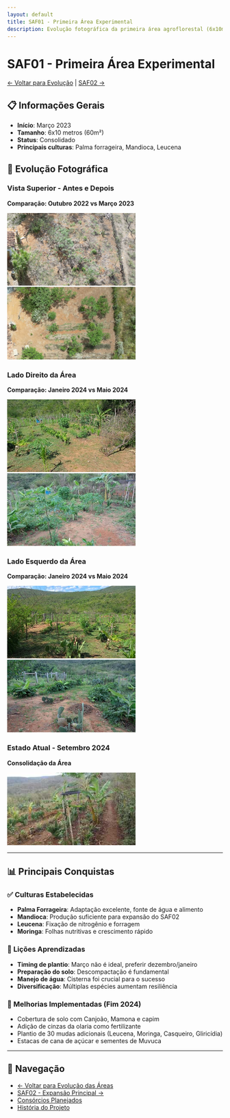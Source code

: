 ```yaml
---
layout: default
title: SAF01 - Primeira Área Experimental
description: Evolução fotográfica da primeira área agroflorestal (6x10m) do projeto Umburanas, desde outubro 2022 até setembro 2024.
---
```


# SAF01 - Primeira Área Experimental

[← Voltar para Evolução](../evolucao.html) | [SAF02 →](saf02.html)

## 📋 Informações Gerais
- **Início**: Março 2023
- **Tamanho**: 6x10 metros (60m²)
- **Status**: Consolidado
- **Principais culturas**: Palma forrageira, Mandioca, Leucena

## 📸 Evolução Fotográfica

### Vista Superior - Antes e Depois
**Comparação: Outubro 2022 vs Março 2023**

<p>
    <a title="Vista superior em outubro 2022 - área ainda não cultivada" href="../figuras/saf01/saf01_2022_10.png" target="_blank"> 
        <img src="../figuras/saf01/thumbnails/saf01_2022_10.png" alt="Vista aérea da área SAF01 em outubro 2022, mostrando terreno preparado mas ainda sem plantio" />
    </a> 
    <a title="Vista superior em março 2023 - primeiros plantios realizados" href="../figuras/saf01/saf01_2023_03.png" target="_blank"> 
        <img src="../figuras/saf01/thumbnails/saf01_2023_03.png" alt="Vista aérea da área SAF01 em março 2023, mostrando os primeiros plantios de palma forrageira e outras culturas" /> 
    </a> 
</p>

### Lado Direito da Área
**Comparação: Janeiro 2024 vs Maio 2024**

<p> 
    <a title="Lado direito em janeiro 2024 - após poda de manutenção" href="../figuras/saf01/2024_01_depois_da_poda.jpeg" target="_blank"> 
        <img src="../figuras/saf01/thumbnails/2024_01_depois_da_poda.jpeg" alt="Vista do lado direito do SAF01 em janeiro 2024, mostrando a área após poda de manutenção das plantas" /> 
    </a> 
    <a title="Lado direito em maio 2024 - crescimento após poda" href="../figuras/saf01/2024_05_31_direita.jpeg" target="_blank"> 
        <img src="../figuras/saf01/thumbnails/2024_05_31_direita.jpeg" alt="Vista do lado direito do SAF01 em maio 2024, mostrando o crescimento vigoroso das plantas após a poda" />
    </a> 
</p>  

### Lado Esquerdo da Área
**Comparação: Janeiro 2024 vs Maio 2024**

<p> 
    <a title="Lado esquerdo em janeiro 2024 - desenvolvimento inicial" href="../figuras/saf01/2024_01_31_esquerda.jpeg" target="_blank"> 
        <img src="../figuras/saf01/thumbnails/2024_01_31_esquerda.jpeg" alt="Vista do lado esquerdo do SAF01 em janeiro 2024, mostrando o desenvolvimento inicial das culturas plantadas" /> 
    </a>
    <a title="Lado esquerdo em maio 2024 - crescimento consolidado" href="../figuras/saf01/2024_05_31_esquerda.jpeg" target="_blank"> 
        <img src="../figuras/saf01/thumbnails/2024_05_31_esquerda.jpeg" alt="Vista do lado esquerdo do SAF01 em maio 2024, mostrando o crescimento consolidado e a diversidade de plantas estabelecidas" />
    </a> 
</p>

### Estado Atual - Setembro 2024
**Consolidação da Área**

<p> 
    <a title="SAF01 em setembro 2024 - área consolidada" href="../figuras/saf01/saf01_2024_09_08_01.jpeg" target="_blank"> 
        <img src="../figuras/saf01/thumbnails/saf01_2024_09_08_01.jpeg" alt="Vista geral do SAF01 em setembro 2024, mostrando a área consolidada com diversas culturas estabelecidas e crescimento vigoroso"> 
    </a>
</p>

---

## 📊 Principais Conquistas

### ✅ Culturas Estabelecidas
- **Palma Forrageira**: Adaptação excelente, fonte de água e alimento
- **Mandioca**: Produção suficiente para expansão do SAF02
- **Leucena**: Fixação de nitrogênio e forragem
- **Moringa**: Folhas nutritivas e crescimento rápido

### 🎯 Lições Aprendizadas
- **Timing de plantio**: Março não é ideal, preferir dezembro/janeiro
- **Preparação do solo**: Descompactação é fundamental
- **Manejo de água**: Cisterna foi crucial para o sucesso
- **Diversificação**: Múltiplas espécies aumentam resiliência

### 🔄 Melhorias Implementadas (Fim 2024)
- Cobertura de solo com Canjoão, Mamona e capim
- Adição de cinzas da olaria como fertilizante
- Plantio de 30 mudas adicionais (Leucena, Moringa, Casqueiro, Gliricídia)
- Estacas de cana de açúcar e sementes de Muvuca

---

## 🔗 Navegação

- [← Voltar para Evolução das Áreas](../evolucao.html)
- [SAF02 - Expansão Principal →](saf02.html)
- [Consórcios Planejados](../consorcios.html)
- [História do Projeto](../historia.html)
